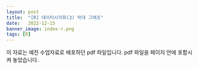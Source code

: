```yaml
---
layout: post
title:  "[R] 데이터시각화(3) 막대 그래프"
date:   2022-12-15
banner_image: index-r.png
tags: [R]
---
```


이 자료는 예전 수업자료로 배포하던 pdf 파일입니다. pdf 파일을 페이지 안에 포함시켜 놓았습니다.

<!--more-->

<object data="/files/pdf/r-visual-3.pdf" type="application/pdf" width="100%" height="1105px" class="full-width"></object>